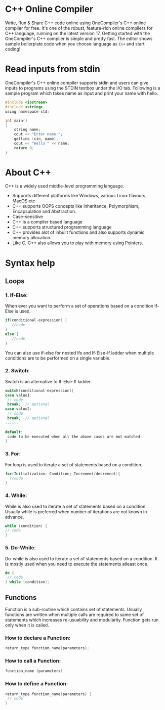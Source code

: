 # C++ Online Compiler

Write, Run & Share C++ code online using OneCompiler's C++ online compiler for free. It's one of the robust, feature-rich online compilers for C++ language, running on the latest version 17. Getting started with the OneCompiler's C++ compiler is simple and pretty fast. The editor shows sample boilerplate code  when you choose language as `C++` and start coding!

# Read inputs from stdin
OneCompiler's C++ online compiler supports stdin and users can give inputs to programs using the STDIN textbox under the I/O tab. Following is a sample program which takes name as input and print your name with hello.

```c
#include <iostream>
#include <string>
using namespace std;

int main() 
{
    string name;
    cout << "Enter name:";
    getline (cin, name);
    cout << "Hello " << name;
    return 0;
}
```

# About C++
C++ is a widely used middle-level programming language. 

* Supports different platforms like Windows, various Linux flavours, MacOS etc
* C++ supports OOPS concepts like Inheritance, Polymorphism, Encapsulation and Abstraction.
* Case-sensitive
* C++ is a compiler based language
* C++ supports structured programming language 
* C++ provides alot of inbuilt functions and also supports dynamic memory allocation.
* Like C, C++ also allows you to play with memory using Pointers.

# Syntax help

## Loops
### 1. If-Else:

When ever you want to perform a set of operations based on a condition If-Else is used.

```c
if(conditional-expression) {
   //code
}
else {
   //code
}
```
You can also use if-else for nested Ifs and If-Else-If ladder when multiple conditions are to be performed on a single variable.

### 2. Switch:

Switch is an alternative to If-Else-If ladder.

```c
switch(conditional-expression){    
case value1:    
 // code    
 break;  // optional  
case value2:    
 // code    
 break;  // optional  
......    
    
default:     
 code to be executed when all the above cases are not matched;    
} 
```

### 3. For:

For loop is used to iterate a set of statements based on a condition.

```c
for(Initialization; Condition; Increment/decrement){  
  //code  
} 
```

### 4. While:

While is also used to iterate a set of statements based on a condition. Usually while is preferred when number of iterations are not known in advance.

```c
while (condition) {  
// code 
}  
```

### 5. Do-While:
Do-while is also used to iterate a set of statements based on a condition. It is mostly used when you need to execute the statements atleast once.

```c
do {  
 // code 
} while (condition); 
```

## Functions

Function is a sub-routine which contains set of statements. Usually functions are written when multiple calls are required to same set of statements which increases re-usuability and modularity. Function gets run only when it is called.

### How to declare a Function:

```c
return_type function_name(parameters);
```

### How to call a Function:

```c
function_name (parameters)
```
### How to define a Function:
```c
return_type function_name(parameters) {  
 // code
}
```

